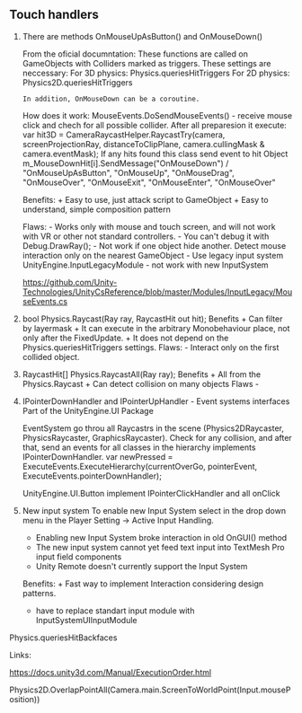 ## Touch handlers

1.	There are methods OnMouseUpAsButton() and OnMouseDown()
	
	From the oficial documntation:
		These functions are called on GameObjects with Colliders marked as triggers.
		These settings are neccessary:
			For 3D physics: Physics.queriesHitTriggers
			For 2D physics: Physics2D.queriesHitTriggers

		In addition, OnMouseDown can be a coroutine.

	How does it work:
		MouseEvents.DoSendMouseEvents() - receive mouse click and chech for all possible collider.
		After all preparesion it execute:  
			var hit3D = CameraRaycastHelper.RaycastTry(camera, screenProjectionRay, distanceToClipPlane, camera.cullingMask & camera.eventMask);
        If any hits found this class send event to hit Object
            m_MouseDownHit[i].SendMessage("OnMouseDown") / "OnMouseUpAsButton", "OnMouseUp", "OnMouseDrag", "OnMouseOver", "OnMouseExit", "OnMouseEnter", "OnMouseOver"           

	Benefits:
		+ Easy to use, just attack script to GameObject
		+ Easy to understand, simple composition pattern

	Flaws:
		- Works only with mouse and touch screen, and will not work with VR or other not standard controllers.
		- You can't debug it with Debug.DrawRay();
		- Not work if one object hide another. Detect mouse interaction only on the nearest GameObject
		- Use legacy input system UnityEngine.InputLegacyModule - not work with new InputSystem

	https://github.com/Unity-Technologies/UnityCsReference/blob/master/Modules/InputLegacy/MouseEvents.cs	


2. bool Physics.Raycast(Ray ray, RaycastHit out hit);
	Benefits
		+ Can filter by layermask
		+ It can execute in the arbitrary Monobehaviour place, not only after the FixedUpdate.
		+ It does not depend on the Physics.queriesHitTriggers settings.
	Flaws:
		- Interact only on the first collided object.

3. RaycastHit[] Physics.RaycastAll(Ray ray);
	Benefits
		+ All from the Physics.Raycast
		+ Can detect collision on many objects
	Flaws
		- 

4. IPointerDownHandler and IPointerUpHandler - Event systems interfaces
	Part of the UnityEngine.UI Package

	EventSystem go throu all Raycastrs in the scene (Physics2DRaycaster, PhysicsRaycaster, GraphicsRaycaster). Check for any collision, and after that, send an events for all classes in the hierarchy implements IPointerDownHandler.
	var newPressed = ExecuteEvents.ExecuteHierarchy(currentOverGo, pointerEvent, ExecuteEvents.pointerDownHandler);

	UnityEngine.UI.Button implement IPointerClickHandler and all onClick

5. New input system
	To enable new Input System select in the drop down menu in the Player Setting -> Active Input Handling. 
	- Enabling new Input System broke interaction in old OnGUI() method
	- The new input system cannot yet feed text input into TextMesh Pro input field components
	- Unity Remote doesn't currently support the Input System

	Benefits:
		+ Fast way to implement Interaction considering design patterns.

	+ have to replace standart input module with InputSystemUIInputModule




Physics.queriesHitBackfaces


Links:


https://docs.unity3d.com/Manual/ExecutionOrder.html





Physics2D.OverlapPointAll(Camera.main.ScreenToWorldPoint(Input.mousePosition)) 
